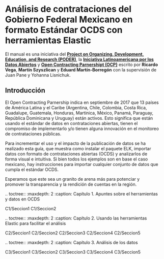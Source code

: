 Análisis de contrataciones del Gobierno Federal Mexicano en formato Estándar OCDS con herramientas Elastic
==========================================================================================================

El manual es una iniciativa del **[Project on Organizing, Development,
Education, and Research (PODER)](https://www.projectpoder.org/)**, la
**[Iniciativa Latinoamericana por los Datos
Abiertos](https://idatosabiertos.org/)** y **[Open Contracting
Parnershipt (OCP)](https://www.open-contracting.org)** escrito por
**Ricardo Vega**, **Martín Szyszlican** y **Eduard Martín-Borregón** con
la supervisión de Juan Pane y Yohanna Lisnichuk.

Introducción
------------

El Open Contracting Parnership indica en septiembre de 2017 que 13
países de América Latina y el Caribe (Argentina, Chile, Colombia, Costa
Rica, Guadalupe, Guatemala, Honduras, Martinica, México, Panamá,
Paraguay, República Dominicana y Uruguay) están activos. Esto significa
que están usando el estándar de datos en contrataciones abiertas, tienen
el compromiso de implementarlo y/o tienen alguna innovación en el
monitoreo de contrataciones públicas.

Para incrementar el uso y el impacto de la publicación de datos se ha
realizado esta guía, que muestra como instalar el paquete ELK, importar
datos con formato de contrataciones abiertas (OCDS) y analizarlos de
forma visual e intuitiva. Si bien todos los ejemplos son en base el caso
mexicano, hay instrucciones para importar cualquier conjunto de datos
que cumpla el estándar OCDS.

Esperamos que este sea un granito de arena más para potenciar y promover
la transparencia y la rendición de cuentas en la región.



.. toctree::
   :maxdepth: 2
   :caption: Capítulo 1. Apuntes sobre el herramientas y datos en OCDS

   C1/Seccion1
   C1/Seccion2

.. toctree::
  :maxdepth: 2
  :caption: Capítulo 2. Usando las herramientas Elastic para facilitar el análisis

  C2/Seccion1
  C2/Seccion2
  C2/Seccion3
  C2/Seccion4
  C2/Seccion5


.. toctree::
  :maxdepth: 2
  :caption: Capítulo 3. Análisis de los datos

  C3/Seccion1
  C3/Seccion2
  C3/Seccion3
  C3/Seccion4
  C3/Seccion5
